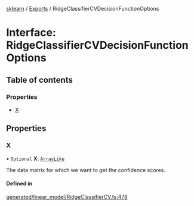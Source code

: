 [sklearn](../readme.md) / [Exports](../modules.md) / RidgeClassifierCVDecisionFunctionOptions

# Interface: RidgeClassifierCVDecisionFunctionOptions

## Table of contents

### Properties

- [X](RidgeClassifierCVDecisionFunctionOptions.md#x)

## Properties

### X

• `Optional` **X**: [`ArrayLike`](../modules.md#arraylike)

The data matrix for which we want to get the confidence scores.

#### Defined in

[generated/linear_model/RidgeClassifierCV.ts:478](https://github.com/transitive-bullshit/scikit-learn-ts/blob/367336a/packages/sklearn/src/generated/linear_model/RidgeClassifierCV.ts#L478)
